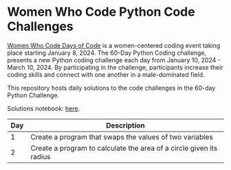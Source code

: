 # Women Who Code Python Code Challenges

[Women Who Code Days of Code](https://app.hopin.com/events/wwcode-days-of-code/reception) is a women-centered coding event taking place starting January 8, 2024. The 60-Day Python Coding challenge, presents a new Python coding challenge each day from January 10, 2024 - March 10, 2024. By participating in the challenge, participants increase their coding skills and connect with one another in a male-dominated field. 

This repository hosts daily solutions to the code challenges in the 60-day Python Challenge.

Solutions notebook: [here](https://github.com/kellyshreeve/wwcode-python-code-challengs/blob/main/challenge-solutions.ipynb).

| Day | Description | 
| --- | ----------- | 
| 1   |  Create a program that swaps the values of two variables |
| 2   | Create a program to calculate the area of a circle given its radius |
